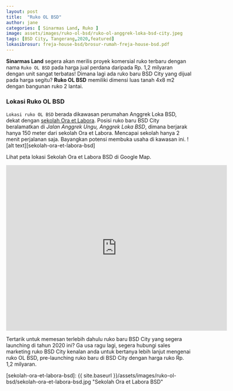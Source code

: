```yaml
---
layout: post
title:  "Ruko OL BSD"
author: jane
categories: [ Sinarmas Land, Ruko ]
image: assets/images/ruko-ol-bsd/ruko-ol-anggrek-loka-bsd-city.jpeg
tags: [BSD City, Tangerang,2020,featured]
lokasibrosur: freja-house-bsd/brosur-rumah-freja-house-bsd.pdf
---
```

**Sinarmas Land** segera akan merilis proyek komersial ruko terbaru dengan nama `Ruko OL BSD` pada harga jual perdana daripada Rp. 1,2 milyaran dengan unit sangat terbatas! Dimana lagi ada ruko baru BSD City yang dijual pada harga segitu?
__Ruko OL BSD__ memiliki dimensi luas tanah 4x8 m2 dengan bangunan ruko 2 lantai.

### Lokasi Ruko OL BSD
`Lokasi ruko OL BSD` berada dikawasan perumahan Anggrek Loka BSD, dekat dengan [sekolah Ora et Labora][ext-link-1]. Posisi ruko baru BSD City beralamatkan di _Jalan Anggrek Ungu, Anggrek Loka BSD_, dimana berjarak hanya 150 meter dari sekolah Ora et Labora. Mencapai sekolah hanya 2 menit perjalanan saja. Bayangkan potensi membuka usaha di kawasan ini.
![alt text][sekolah-ora-et-labora-bsd]

Lihat peta lokasi Sekolah Ora et Labora BSD di Google Map.
<iframe src="https://www.google.com/maps/embed?pb=!1m18!1m12!1m3!1d3965.6776349988863!2d106.67189374974623!3d-6.306016295413719!2m3!1f0!2f0!3f0!3m2!1i1024!2i768!4f13.1!3m3!1m2!1s0x2e69e4d50c53631b%3A0x7ab25059fde25ffb!2sYPK.%20Ora%20Et%20Labora%20BSD!5e0!3m2!1sen!2smy!4v1595853122328!5m2!1sen!2smy" width="600" height="450" frameborder="0" style="border:0;" allowfullscreen="" aria-hidden="false" tabindex="0"></iframe>

Tertarik untuk memesan terlebih dahulu ruko baru BSD City yang segera launching di tahun 2020 ini? Ga usa ragu lagi, segera hubungi sales marketing ruko BSD City kenalan anda untuk bertanya lebih lanjut mengenai ruko OL BSD, pre-launching ruko baru di BSD City dengan harga ruko Rp. 1,2 milyaran.

[ext-link-1]: https://oel.or.id/id/home-2/campuses/sma-bsd/
[sekolah-ora-et-labora-bsd]: {{ site.baseurl }}/assets/images/ruko-ol-bsd/sekolah-ora-et-labora-bsd.jpg  "Sekolah Ora et Labora BSD"